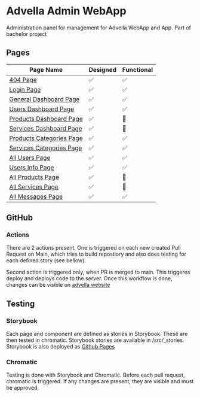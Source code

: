 # Advella Admin WebApp

Administration panel for management for Advella WebApp and App. Part of bachelor project

## Pages
| Page Name | Designed | Functional |
| --------- | -------- | ---------- |
| [404 Page](https://admin.advella.popal.dev/404) | :white_check_mark: | :white_check_mark: |
| [Login Page](https://admin.advella.popal.dev/) | :white_check_mark: | :white_check_mark: |
| [General Dashboard Page](https://admin.advella.popal.dev/dashboard) | :white_check_mark: | :white_check_mark: |
| [Users Dashboard Page](https://admin.advella.popal.dev/dashboard/users) | :white_check_mark: | :white_check_mark: |
| [Products Dashboard Page](https://admin.advella.popal.dev/dashboard/products) | :white_check_mark: | :construction: |
| [Services Dashboard Page](https://admin.advella.popal.dev/dashboard/services) | :white_check_mark: | :construction: |
| [Products Categories Page](https://admin.advella.popal.dev/category/products) | :white_check_mark: | :white_check_mark: |
| [Services Categories Page](https://admin.advella.popal.dev/category/services) | :white_check_mark: | :white_check_mark: |
| [All Users Page](https://admin.advella.popal.dev/users) | :white_check_mark: | :white_check_mark: |
| [Users Info Page](https://admin.advella.popal.dev/users) | :white_check_mark: | :white_check_mark: |
| [All Products Page](https://admin.advella.popal.dev/products) | :white_check_mark: | :construction: |
| [All Services Page](https://admin.advella.popal.dev/services) | :white_check_mark: | :construction: | 
| [All Messages Page](https://admin.advella.popal.dev/messages) | :white_check_mark: | :white_check_mark: |

## GitHub

### Actions

There are 2 actions present. One is triggered on each new created Pull Request on Main, which tries to build repostiory and also does testing for each defined story (see bellow). 

Second action is triggered only, when PR is merged to main. This triggeres deploy and deploys code to the server. Once this workflow is done, changes can be visible on [advella website](https://admin.advella.popal.dev/)

## Testing

### Storybook

Each page and component are defined as stories in Storybook. These are then tested in chromatic. Storybook stories are available in /src/_stories. Storybook is also deployed as [Github Pages](https://group27-endgame.github.io/advella-frontend-webapp-admin/)

### Chromatic

Testing is done with Storybook and Chromatic. Before each pull request, chromatic is triggered. If any changes are present, they are visible and must be approved.
